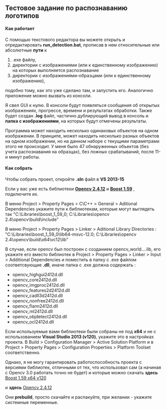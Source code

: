 ## Тестовое задание по распознаванию логотипов

#### Как работает

С помощью текстового редактора вы можете открыть и отредактировать **run_detection.bat**, прописав в нем относительные или абсолютные **пути** к

1. .exe файлу, 
2. директории с изображениями (или к единственному изображению) на которых выполняется распознавание
3. директории с изображениями-образцами (или к единственному изображению), 

подобно тому, как это уже сделано там, и запустить его. Аналогично приложение можно вызвать из консоли.

Я свел GUI к нулю. В консоли будут появляться сообщения об открытых изображениях, прогрессе, времени и результатах обработки. Также будет создан **.log** файл, частично дублирующий вывод в консоль и **папка с изображениями**, на которых будут отмечены результаты. 

Программа может находить несколько одинаковых объектов на одном изображении. В принципе, может находить несколько разных объектов на одном изображении, но на данном наборе с текущими параметрами этого не происходит. У меня было 47 обнаруженных объектов (без учета распознавания на образцах), без ложных срабатываний, после 11-и минут работы. 

####  Как собрать

Чтобы собрать проект, откройте **.sln** файл в **VS 2013-15**

Если у вас уже есть библиотеки [**Opencv 2.4.12**](http://opencv.org/downloads.html) и [**Boost 1.59**](http://boost.teeks99.com) , подключите их.

В меню Project > Property Pages > C\C++ > General > Aditional Dependencies укажите пути к библиотекам, которые могут выглядеть так "C:\Libraries\boost_1_59_0; C:\Libraries\opencv 2.4\opencv\build\include"

В меню Project > Property Pages > Linker > Aditional Library Directories : 
"C:\Libraries\boost_1_59_0\lib64-msvc-12.0; C:\Libraries\opencv 2.4\opencv\build\x64\vc12\lib"

В случае, если opencv был построен с созданием opencv_world....lib, его укажите его вместо библиотек в 
Project > Property Pages > Linker > Input > Additional Dependencies и поместить в папку с .exe файлом соответсвующие **.dll**, иначе папка с .exe должна содержать :

* opencv_highgui2412d.dll 
* opencv_core2412d.dll 
* opencv_imgproc2412d.dll 
* opencv_features2d2412d.dll 
* opencv_cadll3d2412d.dll 
* opencv_nonfree2412d.dll 
* opencv_flann2412d.dll 
* opencv_ml2412d.dll 
* opencv_objdetect2412d.dll 
* opencv_ocl2412d.dll 

Если используемые вами библиотеки были собраны не под **x64** и не с использованием **Visual Studio 2013 (v120)**, укажите это в настройках проекта. В Build > Configuration Manager > Active Solution Platform 
и в Project > Property Pages > Configuration Properties > Platform Toolset соответственно. 

Однако, я не могу гарантировать работоспособность проекта с версиями библиотек, отличными от тех, что использовал сам (а начиная с Opencv 3.0 работать точно не будет) 
и которые можно скачать **здесь** [Boost 1.59 x64 v120](http://boost.teeks99.com)

и **здесь** [Opencv 2.4.12](http://opencv.org/downloads.html)

Они **prebuild**, просто скачайте и распакуйте, при желании - укажите системные переменные. 

